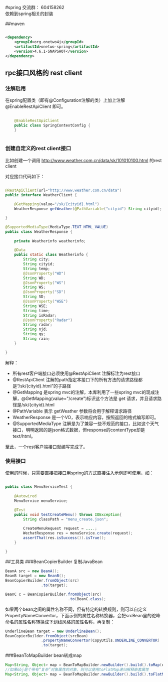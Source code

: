 #spring 
交流群：  604158262    
依赖到spring相关的封装

##maven
```xml

<dependency>
    <groupId>org.onetwo4j</groupId>
    <artifactId>onetwo-spring</artifactId>
    <version>4.6.1-SNAPSHOT</version>
</dependency>

```

## rpc接口风格的 rest client

### 注解启用
在spring配置类（即有@Configuration注解的类）上加上注解@EnableRestApiClient 即可。
```java     
  
	@EnableRestApiClient
	public class SpringContextConfig {
	}   
   
```


### 创建自定义的rest client接口

比如创建一个调用 http://www.weather.com.cn/data/sk/101010100.html 的rest client

对应接口代码如下：
```Java

@RestApiClient(url="http://www.weather.com.cn/data")
public interface WeatherClient {
	
	@GetMapping(value="/sk/{cityid}.html")
	WeatherResponse getWeather(@PathVariable("cityid") String cityid);

}

@SupportedMediaType(MediaType.TEXT_HTML_VALUE)
public class WeatherResponse {
	
	private Weatherinfo weatherinfo;

	@Data
	public static class Weatherinfo {
		String city;
		String cityid;
		String temp;
		@JsonProperty("WD")
		String WD;
		@JsonProperty("WS")
		String WS;
		@JsonProperty("SD")
		String SD;
		@JsonProperty("WSE")
		String WSE;
		String time;
		String isRadar;
		@JsonProperty("Radar")
		String radar;
		String njd;
		String qy;
		String rain;
	}

}
```   

解释：   
- 所有rest客户端接口必须使用@RestApiClient 注解标注为rest接口
- @RestApiClient 注解的path指定本接口下的所有方法的请求路径都是“/sk/{cityid}.html”的子路径
- @GetMapping 是spring mvc的注解，本库利用了一些spring mvc的现成注解，@GetMapping(value="/create")标识这个方法是 get 请求，并且请求路径是/sk/{cityid}.html
- @PathVariable 表示 getWeather 参数将会用于解释请求路径
- WeatherResponse 是一个VO，表示响应内容，按照返回的格式编写即可。
- @SupportedMediaType 注解是为了兼容一些不规范的接口，比如这个天气接口，明明返回的是json格式数据，但response的contentType却是text/html。

至此，一个rest客户端接口就编写完成了。

### 使用接口
使用的时候，只需要直接把接口用spring的方式直接注入示例即可使用，如：
```Java

public class MenuServiceTest {
	
	@Autowired
	MenuService menuService;
	
	@Test
	public void testCreateMenu() throws IOException{
		String classPath = "menu_create.json";

		CreateMenuRequest request = ....;
		WechatResponse res = menuService.create(request);
		assertThat(res.isSuccess()).isTrue();
	}

}
```

##工具类
###BeanCopierBuilder 复制JavaBean
```java   
BeanA src = new BeanA();
BeanB target = new BeanB();
BeanCopierBuilder.fromObject(src)
    			.to(target);   

BeanC c = BeanCopierBuilder.fromObject(src)
    						.to(BeanC.class); 
```
如果两个bean之间的属性名称不同，但有特定的转换规则，则可以自定义PropertyNameConvertor，下面示例的属性名称转换器，会把srcBean里的驼峰命名的属性名称转换成下划线风格的属性名称，再复制：
```java   
UnderlineBean target = new UnderlineBean();
BeanCopierBuilder.fromObject(srcBean)
				.propertyNameConvertor(CopyUtils.UNDERLINE_CONVERTOR)
				.to(target);  
```
###BeanToMapBuilder bean转成map
```java
Map<String, Object> map = BeanToMapBuilder.newBuilder().build().toMap(obj)   
//如果obj是个带有“复杂”对象属性的对象，则可以使用toFlatMap递归解释嵌套属性
Map<String, Object> map = BeanToMapBuilder.newBuilder().build().toFlatMap(obj)   
```